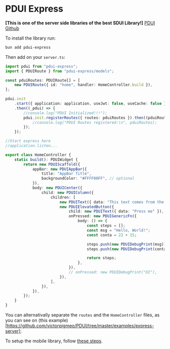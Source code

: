 # PDUI Express

**[This is one of the server side libraries of the best SDUI Library!]**
[PDUI Github](https://github.com/victorpigmeo/PDUI)

To install the library run:

```bash
bun add pdui-express
```

Then add on your `server.ts`:
```typescript
import pdui from "pdui-express";
import { PDUIRoute } from "pdui-express/models";

const pduiRoutes: PDUIRoute[] = [
    new PDUIRoute({ id: "home", handler: HomeController.build }),
];

pdui.init
    .start({ application: application, useJwt: false, useCache: false })
    .then((_pdui) => {
        //console.log("PDUI Initialized!!!");
        pdui.init.registerRoutes({ routes: pduiRoutes }).then((pduiRoutes) => {
            //console.log("PDUI Routes registered:\n", pduiRoutes);
        });
    });

//Start express here
//application.listen...

export class HomeController {
    static build(): PDUIWidget {
        return new PDUIScaffold({
            appBar: new PDUIAppBar({
                title: "AppBar Title",
                backgroundColor: "#FFFF00FF", // optional
            }),
            body: new PDUICenter({
                child: new PDUIColumn({
                    children: [
                        new PDUIText({ data: "This text comes from the backend" }),
                        new PDUIElevatedButton({
                            child: new PDUIText({ data: "Press me" }),
                            onPressed: new PDUIGenericFn({
                                body: () => {
                                    const steps = [];
                                    const msg = "Hello, World!";
                                    const conta = 22 + 15;

                                    steps.push(new PDUIDebugPrint(msg));
                                    steps.push(new PDUIDebugPrint(conta));

                                    return steps;
                                },
                            }),
                            // onPressed: new PDUIDebugPrint("OI"),
                        }),
                    ],
                }),
            }),
        });
    }
}
```

You can alternativally separate the `routes` and the `HomeController` files, as you can see on (this example)[https://github.com/victorpigmeo/PDUI/tree/master/examples/express-server];

To setup the mobile library, follow [these steps](../pdui_flutter/README.md).
